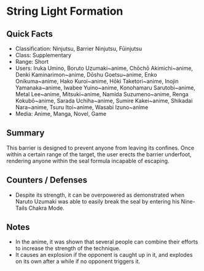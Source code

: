 # String Light Formation

## Quick Facts
- Classification: Ninjutsu, Barrier Ninjutsu, Fūinjutsu
- Class: Supplementary
- Range: Short
- Users: Iruka Umino, Boruto Uzumaki~anime, Chōchō Akimichi~anime, Denki Kaminarimon~anime, Dōshu Goetsu‎~anime, Enko Onikuma~anime, Hako Kuroi~anime, Hōki Taketori~anime, Inojin Yamanaka~anime, Iwabee Yuino~anime, Konohamaru Sarutobi~anime, Metal Lee~anime, Mitsuki~anime, Namida Suzumeno~anime, Renga Kokubō‎~anime, Sarada Uchiha~anime, Sumire Kakei~anime, Shikadai Nara~anime, Tsuru Itoi~anime, Wasabi Izuno~anime
- Media: Anime, Manga, Novel, Game

## Summary
This barrier is designed to prevent anyone from leaving its confines. Once within a certain range of the target, the user erects the barrier underfoot, rendering anyone within the seal formula incapable of escaping.

## Counters / Defenses
- Despite its strength, it can be overpowered as demonstrated when Naruto Uzumaki was able to easily break the seal by entering his Nine-Tails Chakra Mode.

## Notes
- In the anime, it was shown that several people can combine their efforts to increase the strength of the technique.
- It causes an explosion if the opponent is caught up in it, and explodes on its own after a while if no opponent triggers it.
